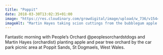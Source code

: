 ```yaml
---
title: "Poppit"
date: 2018-03-30T13:02:35+01:00
image: "https://res.cloudinary.com/growdigital/image/upload/w_736/v1544096164/martin-hayes-41099469581.jpg"
imageAlt: "Martin Hayes taking scion cuttings from the bubblegum apple tree"
---
```


Fantastic morning with People’s Orchard @peoplesorchardstdogs and Martin Hayes (orchardist) planting apple and pear tree orchard by the car park picnic area at Poppit Sands, St Dogmaels, West Wales.
